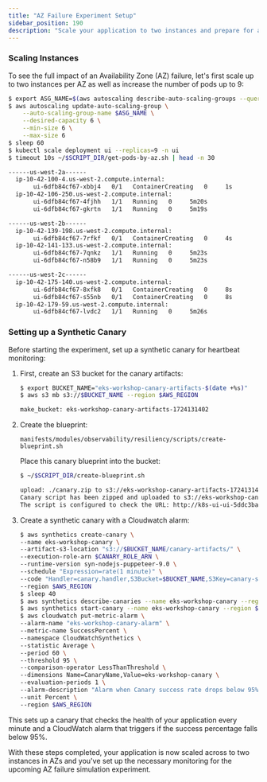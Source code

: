 ```yaml
---
title: "AZ Failure Experiment Setup"
sidebar_position: 190
description: "Scale your application to two instances and prepare for an AZ failure simulation experiment."
---
```


### Scaling Instances

To see the full impact of an Availability Zone (AZ) failure, let's first scale up to two instances per AZ as well as increase the number of pods up to 9:

```bash timeout=120 wait=30
$ export ASG_NAME=$(aws autoscaling describe-auto-scaling-groups --query "AutoScalingGroups[? Tags[? (Key=='eks:cluster-name') && Value=='eks-workshop']].AutoScalingGroupName" --output text)
$ aws autoscaling update-auto-scaling-group \
    --auto-scaling-group-name $ASG_NAME \
    --desired-capacity 6 \
    --min-size 6 \
    --max-size 6
$ sleep 60
$ kubectl scale deployment ui --replicas=9 -n ui
$ timeout 10s ~/$SCRIPT_DIR/get-pods-by-az.sh | head -n 30

------us-west-2a------
  ip-10-42-100-4.us-west-2.compute.internal:
       ui-6dfb84cf67-xbbj4   0/1   ContainerCreating   0     1s
  ip-10-42-106-250.us-west-2.compute.internal:
       ui-6dfb84cf67-4fjhh   1/1   Running   0     5m20s
       ui-6dfb84cf67-gkrtn   1/1   Running   0     5m19s

------us-west-2b------
  ip-10-42-139-198.us-west-2.compute.internal:
       ui-6dfb84cf67-7rfkf   0/1   ContainerCreating   0     4s
  ip-10-42-141-133.us-west-2.compute.internal:
       ui-6dfb84cf67-7qnkz   1/1   Running   0     5m23s
       ui-6dfb84cf67-n58b9   1/1   Running   0     5m23s

------us-west-2c------
  ip-10-42-175-140.us-west-2.compute.internal:
       ui-6dfb84cf67-8xfk8   0/1   ContainerCreating   0     8s
       ui-6dfb84cf67-s55nb   0/1   ContainerCreating   0     8s
  ip-10-42-179-59.us-west-2.compute.internal:
       ui-6dfb84cf67-lvdc2   1/1   Running   0     5m26s
```

### Setting up a Synthetic Canary

Before starting the experiment, set up a synthetic canary for heartbeat monitoring:

1. First, create an S3 bucket for the canary artifacts:

   ```bash wait=30
   $ export BUCKET_NAME="eks-workshop-canary-artifacts-$(date +%s)"
   $ aws s3 mb s3://$BUCKET_NAME --region $AWS_REGION

   make_bucket: eks-workshop-canary-artifacts-1724131402
   ```

2. Create the blueprint:

   ```file
   manifests/modules/observability/resiliency/scripts/create-blueprint.sh
   ```

   Place this canary blueprint into the bucket:

   ```bash wait=30
   $ ~/$SCRIPT_DIR/create-blueprint.sh

   upload: ./canary.zip to s3://eks-workshop-canary-artifacts-1724131402/canary-scripts/canary.zip
   Canary script has been zipped and uploaded to s3://eks-workshop-canary-artifacts-1724131402/canary-scripts/canary.zip
   The script is configured to check the URL: http://k8s-ui-ui-5ddc3ba496-721427594.us-west-2.elb.amazonaws.com
   ```

3. Create a synthetic canary with a Cloudwatch alarm:

   ```bash wait=60
   $ aws synthetics create-canary \
   --name eks-workshop-canary \
   --artifact-s3-location "s3://$BUCKET_NAME/canary-artifacts/" \
   --execution-role-arn $CANARY_ROLE_ARN \
   --runtime-version syn-nodejs-puppeteer-9.0 \
   --schedule "Expression=rate(1 minute)" \
   --code "Handler=canary.handler,S3Bucket=$BUCKET_NAME,S3Key=canary-scripts/canary.zip" \
   --region $AWS_REGION
   $ sleep 40
   $ aws synthetics describe-canaries --name eks-workshop-canary --region $AWS_REGION
   $ aws synthetics start-canary --name eks-workshop-canary --region $AWS_REGION
   $ aws cloudwatch put-metric-alarm \
   --alarm-name "eks-workshop-canary-alarm" \
   --metric-name SuccessPercent \
   --namespace CloudWatchSynthetics \
   --statistic Average \
   --period 60 \
   --threshold 95 \
   --comparison-operator LessThanThreshold \
   --dimensions Name=CanaryName,Value=eks-workshop-canary \
   --evaluation-periods 1 \
   --alarm-description "Alarm when Canary success rate drops below 95%" \
   --unit Percent \
   --region $AWS_REGION
   ```

This sets up a canary that checks the health of your application every minute and a CloudWatch alarm that triggers if the success percentage falls below 95%.

With these steps completed, your application is now scaled across to two instances in AZs and you've set up the necessary monitoring for the upcoming AZ failure simulation experiment.
